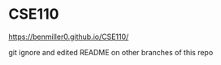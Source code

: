 # CSE110
https://benmiller0.github.io/CSE110/

git ignore and edited README on other branches of this repo
